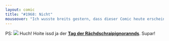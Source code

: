 ```yaml
---
layout: comic
title: "#1968: Nicht"
mouseover: "Ich wusste breits gestern, dass dieser Comic heute erscheinen würde."
---
```


PS:
<a href="http://www.fonflatter.de/kalender"><img src="http://www.fonflatter.de/bilder/2011.png"></a>
Huch! Hoite issd ja der <a  href="http://www.fonflatter.de/kalender"><strong>Tag der Rächdschraipignorannds</strong></a>. 
Supar!
